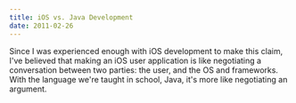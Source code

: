 ```yaml
---
title: iOS vs. Java Development
date: 2011-02-26
---
```


Since I was experienced enough with iOS development to make this claim, I've believed that making an iOS user application is like negotiating a conversation between two parties: the user, and the OS and frameworks. With the language we're taught in school, Java, it's more like negotiating an argument.
